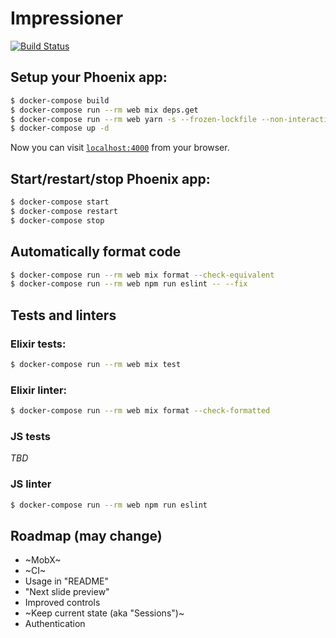 # Impressioner
[![Build Status](https://travis-ci.org/vemperor/impressioner.svg?branch=master)](https://travis-ci.org/vemperor/impressioner)

## Setup your Phoenix app:
```sh
$ docker-compose build
$ docker-compose run --rm web mix deps.get
$ docker-compose run --rm web yarn -s --frozen-lockfile --non-interactive
$ docker-compose up -d
```

Now you can visit [`localhost:4000`](http://localhost:4000) from your browser.

## Start/restart/stop Phoenix app:
```sh
$ docker-compose start
$ docker-compose restart
$ docker-compose stop
```

## Automatically format code
```sh
$ docker-compose run --rm web mix format --check-equivalent
$ docker-compose run --rm web npm run eslint -- --fix
```

## Tests and linters
### Elixir tests:
```sh
$ docker-compose run --rm web mix test
```

### Elixir linter:
```sh
$ docker-compose run --rm web mix format --check-formatted
```

### JS tests
*TBD*

### JS linter
```sh
$ docker-compose run --rm web npm run eslint
```

## Roadmap (may change)

- ~MobX~
- ~CI~
- Usage in "README"
- "Next slide preview"
- Improved controls
- ~Keep current state (aka "Sessions")~
- Authentication
